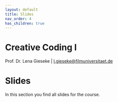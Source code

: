 ```yaml
---
layout: default
title: Slides
nav_order: 4
has_children: true
---
```


# Creative Coding I

Prof. Dr. Lena Gieseke \| l.gieseke@filmuniversitaet.de  
  

# Slides

In this section you find all slides for the course.

